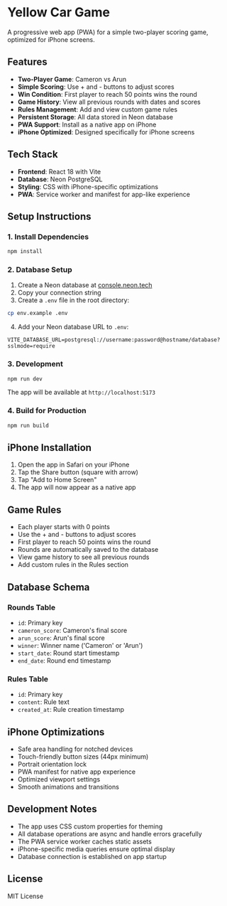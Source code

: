 # Yellow Car Game

A progressive web app (PWA) for a simple two-player scoring game, optimized for iPhone screens.

## Features

- **Two-Player Game**: Cameron vs Arun
- **Simple Scoring**: Use + and - buttons to adjust scores
- **Win Condition**: First player to reach 50 points wins the round
- **Game History**: View all previous rounds with dates and scores
- **Rules Management**: Add and view custom game rules
- **Persistent Storage**: All data stored in Neon database
- **PWA Support**: Install as a native app on iPhone
- **iPhone Optimized**: Designed specifically for iPhone screens

## Tech Stack

- **Frontend**: React 18 with Vite
- **Database**: Neon PostgreSQL
- **Styling**: CSS with iPhone-specific optimizations
- **PWA**: Service worker and manifest for app-like experience

## Setup Instructions

### 1. Install Dependencies

```bash
npm install
```

### 2. Database Setup

1. Create a Neon database at [console.neon.tech](https://console.neon.tech)
2. Copy your connection string
3. Create a `.env` file in the root directory:

```bash
cp env.example .env
```

4. Add your Neon database URL to `.env`:

```
VITE_DATABASE_URL=postgresql://username:password@hostname/database?sslmode=require
```

### 3. Development

```bash
npm run dev
```

The app will be available at `http://localhost:5173`

### 4. Build for Production

```bash
npm run build
```

## iPhone Installation

1. Open the app in Safari on your iPhone
2. Tap the Share button (square with arrow)
3. Tap "Add to Home Screen"
4. The app will now appear as a native app

## Game Rules

- Each player starts with 0 points
- Use the + and - buttons to adjust scores
- First player to reach 50 points wins the round
- Rounds are automatically saved to the database
- View game history to see all previous rounds
- Add custom rules in the Rules section

## Database Schema

### Rounds Table
- `id`: Primary key
- `cameron_score`: Cameron's final score
- `arun_score`: Arun's final score
- `winner`: Winner name ('Cameron' or 'Arun')
- `start_date`: Round start timestamp
- `end_date`: Round end timestamp

### Rules Table
- `id`: Primary key
- `content`: Rule text
- `created_at`: Rule creation timestamp

## iPhone Optimizations

- Safe area handling for notched devices
- Touch-friendly button sizes (44px minimum)
- Portrait orientation lock
- PWA manifest for native app experience
- Optimized viewport settings
- Smooth animations and transitions

## Development Notes

- The app uses CSS custom properties for theming
- All database operations are async and handle errors gracefully
- The PWA service worker caches static assets
- iPhone-specific media queries ensure optimal display
- Database connection is established on app startup

## License

MIT License 